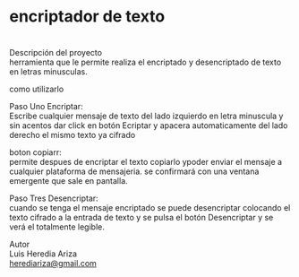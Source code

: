 <h1>encriptador de texto<h1></h1>

 

Descripción del proyecto<br>
herramienta que le permite realiza el encriptado y desencriptado de texto en letras minusculas.


como utilizarlo

Paso Uno Encriptar:<br>
Escribe cualquier mensaje de texto del lado izquierdo en letra minuscula y sin acentos 
dar click en botón Ecriptar y apacera automaticamente del lado derecho el mismo texto ya cifrado

boton copiarr:<br>
permite despues de encriptar el texto copiarlo ypoder enviar el mensaje a cualquier plataforma de mensajeria. se confirmará con una ventana emergente que sale en pantalla.

Paso Tres Desencriptar:<br>
cuando se tenga el mensaje encriptado se puede  desencriptar  colocando el texto cifrado a la entrada de texto y se pulsa el botón Desencriptar y se verá el totalmente legible.



Autor<br>
Luis Heredia Ariza<br>
herediariza@gmail.com
